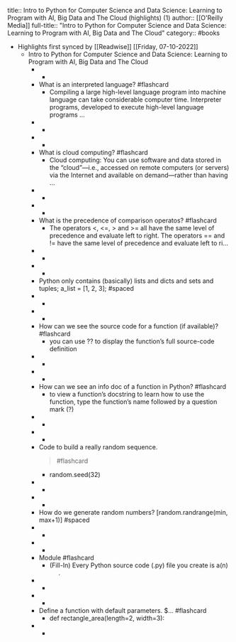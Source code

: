 title:: Intro to Python for Computer Science and Data Science: Learning to Program with AI, Big Data and The Cloud (highlights) (1)
author:: [[O'Reilly Media]]
full-title:: "Intro to Python for Computer Science and Data Science: Learning to Program with AI, Big Data and The Cloud"
category:: #books

- Highlights first synced by [[Readwise]] [[Friday, 07-10-2022]]
	- Intro to Python for Computer Science and Data Science: Learning to Program with AI, Big Data and The Cloud
		- -
		- What is an interpreted language? #flashcard
			- Compiling a large high-level language program into machine language can take considerable computer time. Interpreter programs, developed to execute high-level language programs ...
		- -
		- -
		- What is cloud computing? #flashcard
			- Cloud computing: You can use software and data stored in the “cloud”—i.e., accessed on remote computers (or servers) via the Internet and available on demand—rather than having ...
		- -
		- -
		- What is the precedence of comparison operatos? #flashcard
			- The operators <, <=, > and >= all have the same level of precedence and evaluate left to right. The operators == and != have the same level of precedence and evaluate left to ri...
		- -
		- -
		- Python only contains (basically) lists and dicts and sets and tuples; a_list = [1, 2, 3]; #spaced
		- -
		- -
		- How can we see the source code for a function (if available)? #flashcard
			- you can use ?? to display the function’s full source-code definition
		- -
		- -
		- How can we see an info doc of a function in Python? #flashcard
			- to view a function’s docstring to learn how to use the function, type the function’s name followed by a question mark (?)
		- -
		- -
		- Code to build a really random sequence. 
		  > #flashcard
			- random.seed(32)
		- -
		- -
		- How do we generate random numbers? 
		  [random.randrange(min, max+1)] #spaced
		- -
		- -
		- Module #flashcard
			- (Fill-In) Every Python source code (.py) file you create is a(n)      .
		- -
		- -
		- Define a function with default parameters. 
		  $... #flashcard
			- def rectangle_area(length=2, width=3):
		- -